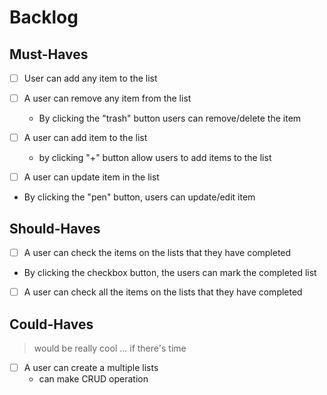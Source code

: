 # Backlog
## Must-Haves



- [ ] User can add any item to the list
  <!-- - Users can only submit the list one by one
  - Users can directly see their list on the display once they submit it by press "enter" -->

- [ ] A user can remove any item from the list

  - By clicking the "trash" button users can remove/delete the item


- [ ] A user can add item to the list 

  -   by clicking "+" button allow users to add items to the list 

- [ ] A user can update item in the list 

- By clicking the "pen" button, users can update/edit item

## Should-Haves

- [ ] A user can check the items on the lists that they have completed

- By clicking the checkbox button, the users can mark the completed list

- [ ] A user can check all the items on the lists that they have completed

## Could-Haves

> would be really cool ... if there's time

- [ ] A user can create a multiple lists 
  - can make CRUD operation